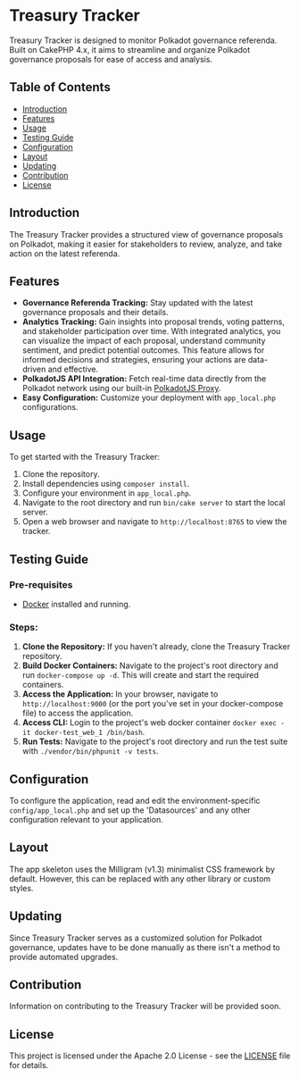 # Treasury Tracker

Treasury Tracker is designed to monitor Polkadot governance referenda. Built on CakePHP 4.x, it aims to streamline and organize Polkadot governance proposals for ease of access and analysis.

## Table of Contents
- [Introduction](#introduction)
- [Features](#features)
- [Usage](#usage)
- [Testing Guide](#testing-guide)
- [Configuration](#configuration)
- [Layout](#layout)
- [Updating](#updating)
- [Contribution](#contribution)
- [License](#license)

## Introduction

The Treasury Tracker provides a structured view of governance proposals on Polkadot, making it easier for stakeholders to review, analyze, and take action on the latest referenda.

## Features

- **Governance Referenda Tracking:** Stay updated with the latest governance proposals and their details.
- **Analytics Tracking:** Gain insights into proposal trends, voting patterns, and stakeholder participation over time. With integrated analytics, you can visualize the impact of each proposal, understand community sentiment, and predict potential outcomes. This feature allows for informed decisions and strategies, ensuring your actions are data-driven and effective.
- **PolkadotJS API Integration:** Fetch real-time data directly from the Polkadot network using our built-in [PolkadotJS Proxy](https://github.com/stake-plus/polkadotjs-proxy).
- **Easy Configuration:** Customize your deployment with `app_local.php` configurations.

## Usage

To get started with the Treasury Tracker:

1. Clone the repository.
2. Install dependencies using `composer install`.
3. Configure your environment in `app_local.php`.
4. Navigate to the root directory and run `bin/cake server` to start the local server.
5. Open a web browser and navigate to `http://localhost:8765` to view the tracker.

## Testing Guide

### Pre-requisites

- [Docker](https://www.docker.com/) installed and running.

### Steps:

1. **Clone the Repository:** If you haven't already, clone the Treasury Tracker repository.
2. **Build Docker Containers:** Navigate to the project's root directory and run `docker-compose up -d`. This will create and start the required containers.
3. **Access the Application:** In your browser, navigate to `http://localhost:9000` (or the port you've set in your docker-compose file) to access the application.
4. **Access CLI:** Login to the project's web docker container `docker exec -it docker-test_web_1 /bin/bash`.
5. **Run Tests:** Navigate to the project's root directory and run the test suite with `./vendor/bin/phpunit -v tests`.

## Configuration

To configure the application, read and edit the environment-specific `config/app_local.php` and set up the 'Datasources' and any other configuration relevant to your application. 

## Layout

The app skeleton uses the Milligram (v1.3) minimalist CSS framework by default. However, this can be replaced with any other library or custom styles.

## Updating

Since Treasury Tracker serves as a customized solution for Polkadot governance, updates have to be done manually as there isn't a method to provide automated upgrades.

## Contribution

Information on contributing to the Treasury Tracker will be provided soon.

## License

This project is licensed under the Apache 2.0 License - see the [LICENSE](LICENSE) file for details.
